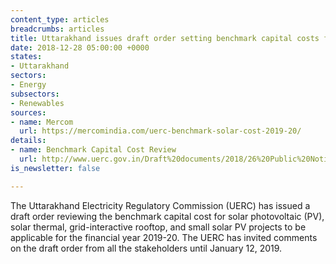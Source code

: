 ```yaml
---
content_type: articles
breadcrumbs: articles
title: Uttarakhand issues draft order setting benchmark capital costs for solar projects
date: 2018-12-28 05:00:00 +0000
states:
- Uttarakhand
sectors:
- Energy
subsectors:
- Renewables
sources:
- name: Mercom
  url: https://mercomindia.com/uerc-benchmark-solar-cost-2019-20/
details:
- name: Benchmark Capital Cost Review
  url: http://www.uerc.gov.in/Draft%20documents/2018/26%20Public%20Notice_on%20Benchmark%20Capital%20Cost.pdf
is_newsletter: false

---
```

The Uttarakhand Electricity Regulatory Commission (UERC) has issued a draft order reviewing the benchmark capital cost for solar photovoltaic (PV), solar thermal, grid-interactive rooftop, and small solar PV projects to be applicable for the financial year 2019-20. The UERC has invited comments on the draft order from all the stakeholders until January 12, 2019.
